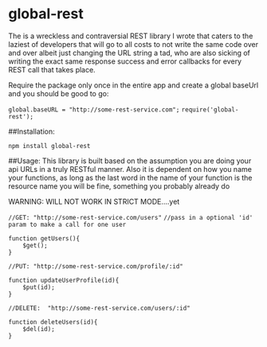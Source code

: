 # global-rest
The is a wreckless and contraversial REST library I wrote that caters to the laziest of developers that will go to all costs to not write the same code over and over albeit just changing the URL string a tad, who are also sicking of writing the exact same response success and error callbacks for every REST call that takes place.

Require the package only once in the entire app and create a global baseUrl and you should be good to go:

`global.baseURL = "http://some-rest-service.com";`
`require('global-rest');`


##Installation:

`npm install global-rest`


##Usage: This library is built based on the assumption you are doing your api URLs in a truly RESTful manner. Also it is dependent on how you name your functions, as long as the last word in the name of your function is the resource name you will be fine, something you probably already do

WARNING: WILL NOT WORK IN STRICT MODE....yet

```//GET: "http://some-rest-service.com/users"```
```//pass in a optional 'id' param to make a call for one user```
```
function getUsers(){
	$get();
}
```


```//PUT: "http://some-rest-service.com/profile/:id"```
```
function updateUserProfile(id){
	$put(id);
}
```

```//DELETE:  "http://some-rest-service.com/users/:id"```
```
function deleteUsers(id){
	$del(id);
}
```




